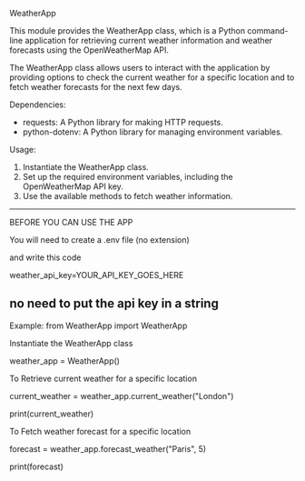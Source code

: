 
WeatherApp

This module provides the WeatherApp class, which is a Python command-line application
for retrieving current weather information and weather forecasts using the OpenWeatherMap API.

The WeatherApp class allows users to interact with the application by providing options to
check the current weather for a specific location and to fetch weather forecasts for the next
few days.

Dependencies:
- requests: A Python library for making HTTP requests.
- python-dotenv: A Python library for managing environment variables.

Usage:
1. Instantiate the WeatherApp class.
2. Set up the required environment variables, including the OpenWeatherMap API key.
3. Use the available methods to fetch weather information.

-------------------------------------------------------------------------------
BEFORE YOU CAN USE THE APP

You will need to create a .env file (no extension)

and write this code

weather_api_key=YOUR_API_KEY_GOES_HERE

no need to put the api key in a string
-------------------------------------------------------------------------------


Example:
from WeatherApp import WeatherApp

Instantiate the WeatherApp class


weather_app = WeatherApp()

To Retrieve current weather for a specific location


current_weather = weather_app.current_weather("London")


print(current_weather)


To Fetch weather forecast for a specific location


forecast = weather_app.forecast_weather("Paris", 5)


print(forecast)


